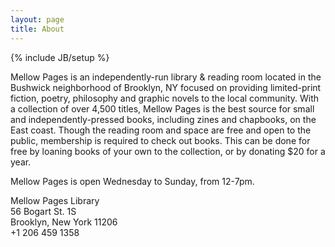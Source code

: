 ```yaml
---
layout: page
title: About
---
```

{% include JB/setup %}

<p>Mellow Pages is an independently-run library &amp; reading room located in the Bushwick neighborhood of Brooklyn, NY focused on providing limited-print fiction, poetry, philosophy and graphic novels to the local community. With a collection of over 4,500 titles, Mellow Pages is the best source for small and independently-pressed books, including zines and chapbooks, on the East coast. Though the reading room and space are free and open to the public, membership is required to check out books. This can be done for free by loaning books of your own to the collection, or by donating $20 for a year. </p>

<p>Mellow Pages is open Wednesday to Sunday, from 12-7pm. </p>

Mellow Pages Library  
56 Bogart St. 1S  
Brooklyn, New York 11206  
+1 206 459 1358  